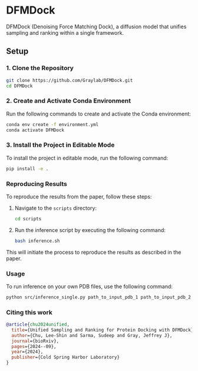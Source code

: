 # DFMDock
DFMDock (Denoising Force Matching Dock), a diffusion model that unifies sampling and ranking within a single framework.

## Setup

### 1. Clone the Repository

```bash
git clone https://github.com/Graylab/DFMDock.git
cd DFMDock
```

### 2. Create and Activate Conda Environment

Run the following commands to create and activate the Conda environment:

```bash
conda env create -f environment.yml
conda activate DFMDock
```

### 3. Install the Project in Editable Mode

To install the project in editable mode, run the following command:

```bash
pip install -e .
```

### Reproducing Results

To reproduce the results from the paper, follow these steps:

1. Navigate to the `scripts` directory:
    ```bash
    cd scripts
    ```

2. Run the inference script by executing the following command:
    ```bash
    bash inference.sh
    ```

This will initiate the process to reproduce the results as described in the paper.

### Usage

To run inference on your own PDB files, use the following command:

```bash
python src/inference_single.py path_to_input_pdb_1 path_to_input_pdb_2
```

### Citing this work

```bibtex
@article{chu2024unified,
  title={Unified Sampling and Ranking for Protein Docking with DFMDock},
  author={Chu, Lee-Shin and Sarma, Sudeep and Gray, Jeffrey J},
  journal={bioRxiv},
  pages={2024--09},
  year={2024},
  publisher={Cold Spring Harbor Laboratory}
}
```


